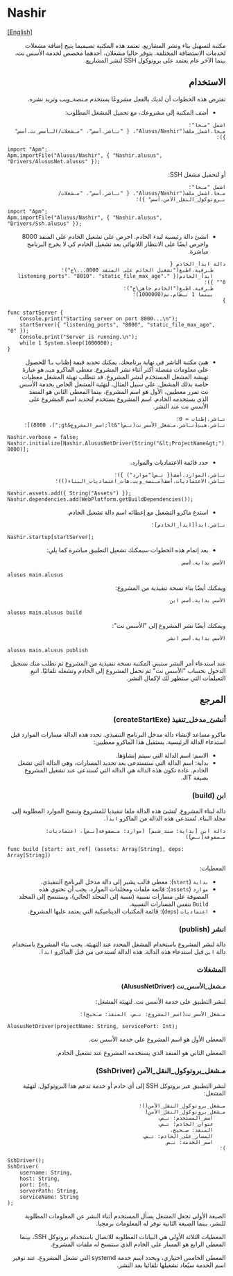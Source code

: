 # Nashir
[[English]](readme.md)

<div dir=rtl>

مكتبة لتسهيل بناء ونشر المشاريع. تعتمد هذه المكتبة تصيميما يتيح إضافة مشغلات لخدمات الاستضافة المختلفة.
يتوفر حاليا مشغلان، أحدهما مخصص لخدمة الأسس نت، بينما الآخر عام يعتمد على بروتوكول SSH لنشر المشاريع.

## الاستخدام

تفترض هذه الخطوات أن لديك بالفعل مشروعًا يستخدم مـنصة_ويب وتريد نشره.

* أضف المكتبة إلى مشروعك، مع تحميل المشغل المطلوب:

```
اشمل "مـحا"؛
مـحا.اشمل_ملف("Alusus/Nashir"، { "نـاشر.أسس"، "مـشغلات/الـأسس_نت.أسس" })؛
```

<div dir=ltr>

```
import "Apm";
Apm.importFile("Alusus/Nashir", { "Nashir.alusus", "Drivers/AlususNet.alusus" });
```

</div>

أو لتحميل مشغل SSH:

```
اشمل "مـحا"؛
مـحا.اشمل_ملف("Alusus/Nashir"، { "نـاشر.أسس"، "مـشغلات/بـروتوكول_النقل_الآمن.أسس" })؛
```

<div dir=ltr>

```
import "Apm";
Apm.importFile("Alusus/Nashir", { "Nashir.alusus", "Drivers/Ssh.alusus" });
```

</div>

* انشئ دالة رئيسية لبدء الخادم. احرص على تشغيل الخادم على المنفذ 8000 واحرص ايضًا على الانتظار
  اللانهائي بعد تشغيل الخادم كي لا يخرج البرنامج مباشرة.

```
دالة ابدأ_الخادم {
    طـرفية.اطبع("تشغيل الخادم على المنفذ 8000...\ج")؛
    ابدأ_الخادم({ "listening_ports"، "8010"، "static_file_max_age"، "0" })؛
    طـرفية.اطبع("الخادم جاهز\ج")؛
    بينما 1 نـظام.نم(1000000)؛
}
```

<div dir=ltr>

```
func startServer {
    Console.print("Starting server on port 8000...\n");
    startServer({ "listening_ports", "8000", "static_file_max_age", "0" });
    Console.print("Server is running.\n");
    while 1 System.sleep(1000000);
}
```

</div>

* هيئ مكتبة الناشر في نهاية برنامجك. يمكنك تحديد قيمة إطناب بـ1 للحصول على معلومات مفصلة أكثر أثناء
  نشر المشروع. معطى الماكرو `هيئ` هو عبارة تهيشة المشغل المستخدم لنشر المشروع. قد تتطلب تهيئة المشغل
  معطيات خاصة بذلك المشغل. على سبيل المثال، لتهئية المشغل الخاص بخدمة الأسس نت تمرر معطيين، الأول
  هو اسم المشروع، بينما المعطى الثاني هو المنفذ الذي يستخدمه الخادم. اسم المشروع يستخدم لتحديد
  اسم المشروع على الأسس نت عند النشر.

```
نـاشر.إطناب = 0؛
نـاشر.هيئ[نـاشر.مـشغل_الأسس_نت(نـص("&lt;اسم_المشروع&gt;")، 8000)]؛
```

<div dir=ltr>

```
Nashir.verbose = false;
Nashir.initialize[Nashir.AlususNetDriver(String("&lt;ProjectName&gt;"), 8000)];
```

</div>

* حدد قائمة الاعتماديات والموارد.


```
نـاشر.الموارد.أضف({ نـص("موارد") })؛
نـاشر.الاعتماديات.أضف(مـنصة_ويب.هات_اعتماديات_البناء())؛
```

<div dir=ltr>

```
Nashir.assets.add({ String("Assets") });
Nashir.dependencies.add(WebPlatform.getBuildDependencies());
```

</div>

* استدع ماكرو التشغيل مع إعطائه اسم دالة تشغيل الخادم.

```
نـاشر.ابدأ[ابدأ_الخادم]؛
```

<div dir=ltr>

```
Nashir.startup[startServer];
```

</div>

* بعد إتمام هذه الخطوات سيمكنك تشغيل التطبيق مباشرة كما يلي:

```
الأسس بداية.أسس
```

<div dir=ltr>

```
alusus main.alusus
```

</div>

ويمكنك أيضًا بناء نسخة تنفيذية من المشروع:

```
الأسس بداية.أسس ابن
```

<div dir=ltr>

```
alusus main.alusus build
```

</div>

ويمكنك أيضًا نشر المشروع إلى "الأسس نت":

```
الأسس بداية.أسس انشر
```

<div dir=ltr>

```
alusus main.alusus publish
```

</div>

عند استدعاء أمر النشر ستبني المكتبة نسخة تنفيذية من المشروع ثم تطلب منك تسجيل الدخول بحساب "الأسس نت"
ثم تحمل المشروع إلى الخادم وتشغله تلقائيًا. اتبع التعيلمات التي ستظهر لك لإكمال النشر.


## المرجع

### أنشئ_مدخل_تنفيذ (createStartExe)

ماكرو مساعد لإنشاء دالة مدخل البرنامج التنفيذي. تحدد هذه الدالة مسارات الموارد قبل استدعاء الدالة
الرئيسية. يستقبل هذا الماكرو معطيين:
* الاسم: اسم الدالة التي سيتم إنشاؤها.
* بداية: اسم الدالة التي ستستدعى بعد تحديد المسارات، وهي الدالة التي تشغل الخادم. عادة تكون هذه
  الدالة هي الدالة التي تُستدعى عند تشغيل المشروع بصيغة JIT.

### ابن (build)

دالة لبناء المشروع. تُنشئ هذه الدالة ملفا تنفيذيا للمشروع وتنسخ الموارد المطلوبة إلى مجلد البناء.
تُستدعى هذه الدالة من الماكرو `ابدأ`.

```
دالة ابن [بداية: سند_شبم] (موارد: مـصفوفة[نـص]، اعتماديات: مـصفوفة[نـص])
```

<div dir=ltr>

```
func build [start: ast_ref] (assets: Array[String], deps: Array[String])
```

</div>

المعطيات:
* `بداية` (`start`): معطى قالب يشير إلى دالة مدخل البرنامج التنفيذي.
* `موارد` (`assets`): قائمة ملفات ومجلدات الموارد. يجب أن تحتوي هذه المصوفة على مسارات نسبية (نسبة
  إلى المجلد الحالي)، وستنسخ إلى المجلد `Build` بنفس المسارات النسبية.
* `اعتماديات` (`deps`): قائمة المكتبات الديناميكية التي يعتمد عليها المشروع.

### انشر (publish)

دالة لنشر المشروع باستخدام المشغل المحدد عند التهيئة. يجب بناء المشروع باستخدام دالة `ابن` قبل استدعاء هذه الدالة.
هذه الدالة تُستدعى من قبل الماكرو `ابدأ`.

### المشغلات

#### مـشغل_الأسس_نت (AlususNetDriver)

لنشر التطبيق على خدمة الأسس نت. لتهيئة المشغل:

```
مـشغل_الأسس_نت(اسم_المشروع: نـص، المنفذ: صـحيح)؛
```

<div dir=ltr>

```
AlususNetDriver(projectName: String, servicePort: Int);
```

</div>

المعطى الأول هو اسم المشروع على خدمة الأسس نت.

المعطى الثاني هو المنفذ الذي يستخدمه المشروع عند تشغيل الخادم.

### مـشغل_بروتوكول_النقل_الآمن (SshDriver)

لنشر التطبيق عبر بروتوكل SSH إلى أي خادم أو خدمة تدعم هذا البروتوكول. لتهئية المشغل:

```
مـشغل_بروتوكول_النقل_الآمن()؛
مـشغل_بروتوكول_النقل_الآمن(
    اسم_المستخدم: نـص،
    عنوان_الخادم: نـص،
    المنفذ: صـحيح،
    المسار_على_الخادم: نـص،
    اسم_الخدمة: نـص
)؛
```

<div dir=ltr>

```
SshDriver();
SshDriver(
    username: String,
    host: String,
    port: Int,
    serverPath: String,
    serviceName: String
);
```

</div>

الصيغة الأولى تجعل المشغل يسأل المستخدم أثناء النشر عن المعلومات المطلوبة للنشر، بينما الصيغة
الثانية توفر له المعلومات برمجيا.

المعطيات الثلاثة الأولى هي البيانات المطلوبة للاتصال باستخدام
بروتوكل SSH، بينما المعطى الرابع هو المسار على الخادم الذي ستنسخ له ملفات المشروع.

المعطى الخامس اختياري، ويحدد اسم خدمة systemd التي تشغل المشروع. عند توفير اسم الخدمة سيُعاد
تشغيلها تلقائيا بعد النشر.

</div>

